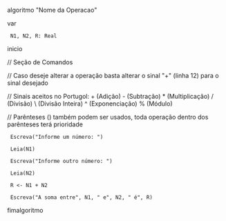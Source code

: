  algoritmo "Nome da Operacao"
 
 
 var

     N1, N2, R: Real
   
 inicio

 // Seção de Comandos 

 // Caso deseje alterar a operação basta alterar o sinal "+" (linha 12) para o sinal desejado

 // Sinais aceitos no Portugol: + (Adição) - (Subtração) * (Multiplicação) / (Divisão) \ (Divisão Inteira) ^ (Exponenciação) % (Módulo)

 // Parênteses () também podem ser usados, toda operação dentro dos parênteses terá prioridade 

     Escreva("Informe um número: ")
   
     Leia(N1)
   
     Escreva("Informe outro número: ")
   
     Leia(N2)
   
     R <- N1 + N2
   
     Escreva("A soma entre", N1, " e", N2, " é", R)
   
 fimalgoritmo
